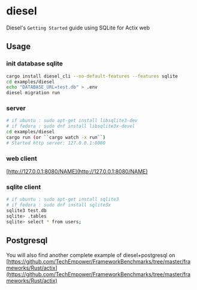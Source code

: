 # diesel

Diesel's `Getting Started` guide using SQLite for Actix web

## Usage

### init database sqlite

```bash
cargo install diesel_cli --no-default-features --features sqlite
cd examples/diesel
echo "DATABASE_URL=test.db" > .env
diesel migration run
```

### server

```bash
# if ubuntu : sudo apt-get install libsqlite3-dev
# if fedora : sudo dnf install libsqlite3x-devel
cd examples/diesel
cargo run (or ``cargo watch -x run``)
# Started http server: 127.0.0.1:8080
```

### web client

[http://127.0.0.1:8080/NAME](http://127.0.0.1:8080/NAME)

### sqlite client

```bash
# if ubuntu : sudo apt-get install sqlite3
# if fedora : sudo dnf install sqlite3x
sqlite3 test.db
sqlite> .tables
sqlite> select * from users;
```


## Postgresql

You will also find another complete example of diesel+postgresql on      [https://github.com/TechEmpower/FrameworkBenchmarks/tree/master/frameworks/Rust/actix](https://github.com/TechEmpower/FrameworkBenchmarks/tree/master/frameworks/Rust/actix)
